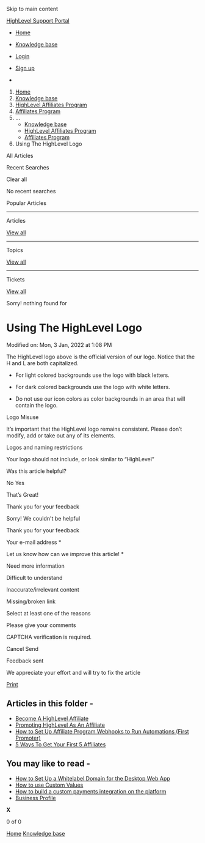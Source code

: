 Skip to main content

[ HighLevel Support Portal ](https://help.gohighlevel.com)

  * [ Home ](/support/home)
  * [ Knowledge base ](/support/solutions)

  * [Login](/support/login)
  * [Sign up](/support/signup)
  * 

  1. [Home](/support/home)
  2. [Knowledge base](/support/solutions)
  3. [HighLevel Affiliates Program](/support/solutions/48000449591)
  4. [Affiliates Program](/support/solutions/folders/48000666024)
  5. ... 
     * [Knowledge base](/support/solutions)
     * [HighLevel Affiliates Program](/support/solutions/48000449591)
     * [Affiliates Program](/support/solutions/folders/48000666024)
  6. Using The HighLevel Logo

All  Articles 

Recent Searches

Clear all

No recent searches

Popular Articles

* * *

Articles

[View all](/support/search/solutions)

* * *

Topics

[View all](/support/search/topics)

* * *

Tickets

[View all](/support/search/tickets)

Sorry! nothing found for   

# Using The HighLevel Logo

Modified on: Mon, 3 Jan, 2022 at 1:08 PM

The HighLevel logo above is the official version of our logo. Notice that the H and L are both capitalized. 

  * For light colored backgrounds use the logo with black letters.

  * For dark colored backgrounds use the logo with white letters. 

  * Do not use our icon colors as color backgrounds in an area that will contain the logo. 

Logo Misuse 

It’s important that the HighLevel logo remains consistent. Please don’t modify, add or take out any of its elements. 

Logos and naming restrictions 

Your logo should not include, or look similar to “HighLevel”

Was this article helpful?

No  Yes 

That’s Great!

Thank you for your feedback

Sorry! We couldn't be helpful

Thank you for your feedback

Your e-mail address *

Let us know how can we improve this article! *

Need more information 

Difficult to understand 

Inaccurate/irrelevant content 

Missing/broken link 

Select at least one of the reasons 

Please give your comments 

CAPTCHA verification is required. 

Cancel  Send 

Feedback sent

We appreciate your effort and will try to fix the article

[Print](javascript:print\(\))

## Articles in this folder -

  * [Become A HighLevel Affiliate](/support/solutions/articles/48000980325-become-a-highlevel-affiliate)
  * [Promoting HighLevel As An Affiliate](/support/solutions/articles/48000980326-promoting-highlevel-as-an-affiliate)
  * [How to Set Up Affiliate Program Webhooks to Run Automations (First Promoter)](/support/solutions/articles/48001163126-how-to-set-up-affiliate-program-webhooks-to-run-automations-first-promoter-)
  * [5 Ways To Get Your First 5 Affiliates](/support/solutions/articles/48001174612-5-ways-to-get-your-first-5-affiliates)

## You may like to read -

  * [How to Set Up a Whitelabel Domain for the Desktop Web App](/support/solutions/articles/48000982207-how-to-set-up-a-whitelabel-domain-for-the-desktop-web-app)
  * [How to use Custom Values](/support/solutions/articles/48001161575-how-to-use-custom-values)
  * [How to build a custom payments integration on the platform](/support/solutions/articles/155000002620-how-to-build-a-custom-payments-integration-on-the-platform)
  * [Business Profile](/support/solutions/articles/48000982605-business-profile)

**X**

0 of 0 []()

[Home](/support/home) [Knowledge base](/support/solutions)
